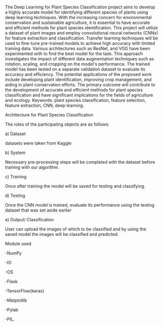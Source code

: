 The Deep Learning for Plant Species Classification project aims to develop a highly accurate model for identifying different species of plants using deep learning techniques. With the increasing concern for environmental conservation and sustainable agriculture, it is essential to have accurate and efficient methods for plant species identification.
This project will utilize a dataset of plant images and employ convolutional neural networks (CNNs) for feature extraction and classification. Transfer learning techniques will be used to fine-tune pre-trained models to achieve high accuracy with limited training data. Various architectures such as ResNet, and VGG have been experimented with to find the best model for the task. This approach investigates the impact of different data augmentation techniques such as rotation, scaling, and cropping on the model's performance. The trained model has been tested on a separate validation dataset to evaluate its accuracy and efficiency.
The potential applications of the proposed work include developing plant identification, improving crop management, and aiding in plant conservation efforts. The primary outcome will contribute to the development of accurate and efficient methods for plant species classification and have significant implications for the fields of agriculture and ecology. 
Keywords: plant species classification, feature selection, feature extraction, CNN, deep learning.

Architecture for Plant Species Classification

The roles of the participating objects are as follows:

a)	Dataset

datasets were taken from Kaggle

b)	System 

Necessary pre-processing steps will be completed with the dataset before training with our algorithm.

c)	Training

Once after training the model will be saved for testing and classifying.

d)	Testing 

Once the CNN model is trained, evaluate its performance using the testing dataset that was set aside earlier

e)	Output/ Classification

User can upload the images of which to be classified and by using the saved model the images will be classified and predicted.

Module used

-NumPy

-IO

-OS

-Flask

-TensorFlow(keras)

-Matplotlib

-Pylab

-PIL.
